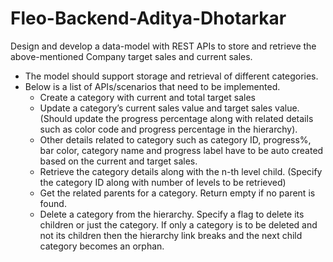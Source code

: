 # Fleo-Backend-Aditya-Dhotarkar
Design and develop a data-model with REST APIs to store and retrieve the above-mentioned Company target sales and current sales.

- The model should support storage and retrieval of different categories.
- Below is a list of APIs/scenarios that need to be implemented.
    - Create a category with current and total target sales
    - Update a category’s current sales value and target sales value. (Should update the progress percentage along with related details such as color code and progress percentage in the hierarchy).
    - Other details related to category such as category ID, progress%, bar color, category name and progress label have to be auto created based on the current and target sales.
    - Retrieve the category details along with the n-th level child. (Specify the category ID along with number of levels to be retrieved)
    - Get the related parents for a category. Return empty if no parent is found.
    - Delete a category from the hierarchy. Specify a flag to delete its children or just the category. If only a category is to be deleted and not its children then the hierarchy link breaks and the next child category becomes an orphan.
